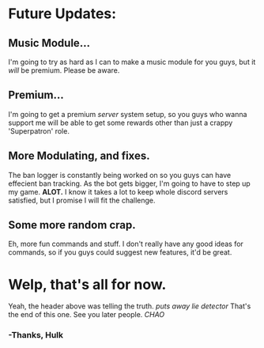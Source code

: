 # Future Updates: 

## Music Module...
I'm going to try as hard as I can to make a music module for you guys, but it *will* be premium. Please be aware.

## Premium...
I'm going to get a premium *server* system setup, so you guys who wanna support me will be able to get some rewards other than just a crappy 'Superpatron' role.

## More Modulating, and fixes. 
The ban logger is constantly being worked on so you guys can have effecient ban tracking. As the bot gets bigger, I'm going to have to step up my game. **ALOT.** I know it takes a lot to keep whole discord servers satisfied, but I promise I will fit the challenge.

## Some more random crap.
Eh, more fun commands and stuff. I don't really have any good ideas for commands, so if you guys could suggest new features, it'd be great.

# Welp, that's all for now.
Yeah, the header above was telling the truth. *puts away lie detector*
That's the end of this one. See you later people. *CHAO*

### -Thanks, Hulk 
